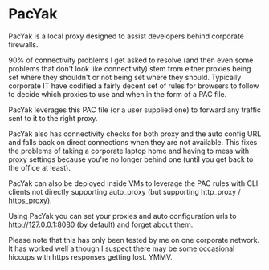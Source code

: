 # PacYak

PacYak is a local proxy designed to assist developers behind corporate firewalls.

90% of connectivity problems I get asked to resolve (and then even some problems that don't look like connectivity) stem from either proxies being set where they shouldn't or not being set where they should.
Typically corporate IT have codified a fairly decent set of rules for browsers to follow to decide which proxies to use and when in the form of a PAC file.

PacYak leverages this PAC file (or a user supplied one) to forward any traffic sent to it to the right proxy.

PacYak also has connectivity checks for both proxy and the auto config URL and falls back on direct connections when they are not available.
This fixes the problems of taking a corporate laptop home and having to mess with proxy settings because you're no longer behind one (until you get back to the office at least).

PacYak can also be deployed inside VMs to leverage the PAC rules with CLI clients not directly supporting auto_proxy (but supporting http_proxy / https_proxy).

Using PacYak you can set your proxies and auto configuration urls to http://127.0.0.1:8080 (by default) and forget about them.

Please note that this has only been tested by me on one corporate network. It has worked well although I suspect there may be some occasional hiccups with https responses getting lost. YMMV.
